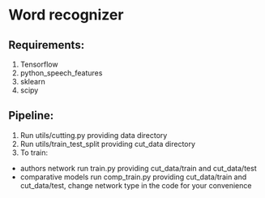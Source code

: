 # Word recognizer
## Requirements:
1. Tensorflow 
2. python_speech_features
3. sklearn
4. scipy

## Pipeline:
1. Run utils/cutting.py providing data directory
2. Run utils/train_test_split providing cut_data directory
3. To train:
  * authors network run train.py providing cut_data/train and cut_data/test
  * comparative models run comp_train.py providing cut_data/train and cut_data/test, change network type in the code for your convenience
